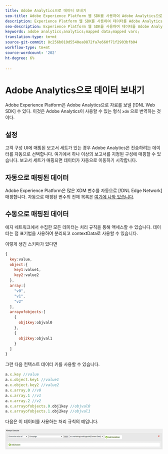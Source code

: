 ```yaml
---
title: Adobe Analytics으로 데이터 보내기
seo-title: Adobe Experience Platform 웹 SDK를 사용하여 Adobe Analytics으로 데이터 보내기
description: Experience Platform 웹 SDK를 사용하여 데이터를 Adobe Analytics으로 전송하는 방법 살펴보기
seo-description: Experience Platform 웹 SDK를 사용하여 데이터를 Adobe Analytics으로 전송하는 방법 살펴보기
keywords: adobe analytics;analytics;mapped data;mapped vars;
translation-type: tm+mt
source-git-commit: 8c256b010d5540ea0872fa7e660f71f2903bfb04
workflow-type: tm+mt
source-wordcount: '202'
ht-degree: 6%

---
```



# Adobe Analytics으로 데이터 보내기

Adobe Experience Platform은 Adobe Analytics으로 자료를 보낼 [!DNL Web SDK] 수 있다. 이것은 Adobe Analytics이 사용할 수 있는 형식 `xdm` 으로 번역하는 것이다.

## 설정

고객 구성 UI에 매핑된 보고서 세트가 있는 경우 Adobe Analytics은 전송하려는 데이터를 자동으로 선택합니다. 여기에서 하나 이상의 보고서를 지정된 구성에 매핑할 수 있습니다. 보고서 세트가 매핑되면 데이터가 자동으로 이동하기 시작합니다.

## 자동으로 매핑된 데이터

Adobe Experience Platform은 많은 XDM 변수를 자동으로 [!DNL Edge Network] 매핑합니다. 자동으로 매핑된 변수의 전체 목록은 [여기에 나와 있습니다](../analytics/automatically-mapped-vars.md).

## 수동으로 매핑된 데이터

에지 네트워크에서 수집한 모든 데이터는 처리 규칙을 통해 액세스할 수 있습니다. 데이터는 점 표기법을 사용하여 분리되고 contextData로 사용할 수 있습니다.

이렇게 생긴 스키마가 있다면

```javascript
{
  key:value,
  object:{
    key1:value1,
    key2:value2
  },
  array:[
    "v0",
    "v1",
    "v2"
  ],
  arrayofobjects:[
    {
      obj1key:objval0
    },
    {
      obj2key:objval1
    }
  ]
}
```

그런 다음 컨텍스트 데이터 키를 사용할 수 있습니다.

```javascript
a.x.key //value
a.x.object.key1 //value1
a.x.object.key2 //value2
a.x.array.0 //v0
a.x.array.1 //v1
a.x.array.2 //v2
a.x.arrayofobjects.0.obj1key //objval0
a.x.arrayofobjects.1.obj2key //objval1
```

다음은 이 데이터를 사용하는 처리 규칙의 예입니다.

![처리 규칙 인터페이스](../../../assets/edge_analytics_processing_rules.png)
